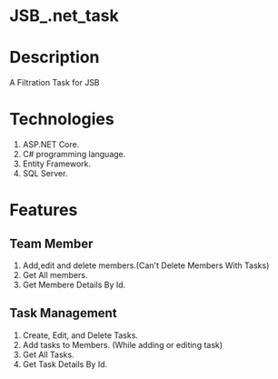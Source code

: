 # JSB_.net_task
# Description
 A Filtration Task for JSB
# Technologies
1. ASP.NET Core.
2. C# programming language.
3. Entity Framework. 
4. SQL Server.
# Features
## Team Member
1. Add,edit and delete members.(Can't Delete Members With Tasks)
2. Get All members.
3. Get Membere Details By Id.
## Task Management
1. Create, Edit, and Delete Tasks.
2. Add tasks to Members. (While adding or editing task)
3. Get All Tasks.
4. Get Task Details By Id.


